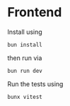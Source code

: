 # Frontend

Install using

```shell
bun install
```

then run via

```shell
bun run dev
```

Run the tests using

```shell
bunx vitest
```
